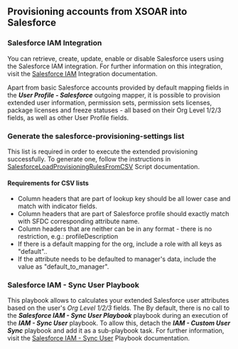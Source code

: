## Provisioning accounts from XSOAR into Salesforce

### Salesforce IAM Integration
You can retrieve, create, update, enable or disable Salesforce users using the Salesforce IAM integration. For further information on this integration, visit the [Salesforce IAM](https://xsoar.pan.dev/docs/reference/integrations/salesforce-iam) Integration documentation.

Apart from basic Salesforce accounts provided by default mapping fields in the ***User Profile - Salesforce*** outgoing mapper, it is possible to provision extended user information, permission sets, permission sets licenses, package licenses and freeze statuses - all based on their Org Level 1/2/3 fields, as well as other User Profile fields.


### Generate the salesforce-provisioning-settings list
This list is required in order to execute the extended provisioning successfully. To generate one, follow the instructions in [SalesforceLoadProvisioningRulesFromCSV](https://xsoar.pan.dev/docs/reference/scripts/salesforce-load-provisioning-rules-from-csv) Script documentation.

#### Requirements for CSV lists
* Column headers that are part of lookup key should be all lower case and match with indicator fields.
* Column headers that are part of Salesforce profile should exactly match with SFDC corresponding attribute name.
* Column headers that are neither can be in any format - there is no restriction, e.g.: profileDescription
* If there is a default mapping for the org, include a role with all keys as "default"..
* If the attribute needs to be defaulted to manager's data, include the value as "default_to_manager".


### Salesforce IAM - Sync User Playbook
This playbook allows to calculates your extended Salesforce user attributes based on the user's *Org Level 1/2/3* fields. The 
By default, there is no call to the ***Salesforce IAM - Sync User Playbook*** playbook during an execution of the ***IAM - Sync User*** playbook. To allow this, detach the ***IAM - Custom User Sync*** playbook and add it as a sub-playbook task.
For further information, visit the [Salesforce IAM - Sync User](https://xsoar.pan.dev/docs/reference/playbooks/salesforce-iam---sync-user) Playbook documentation.

